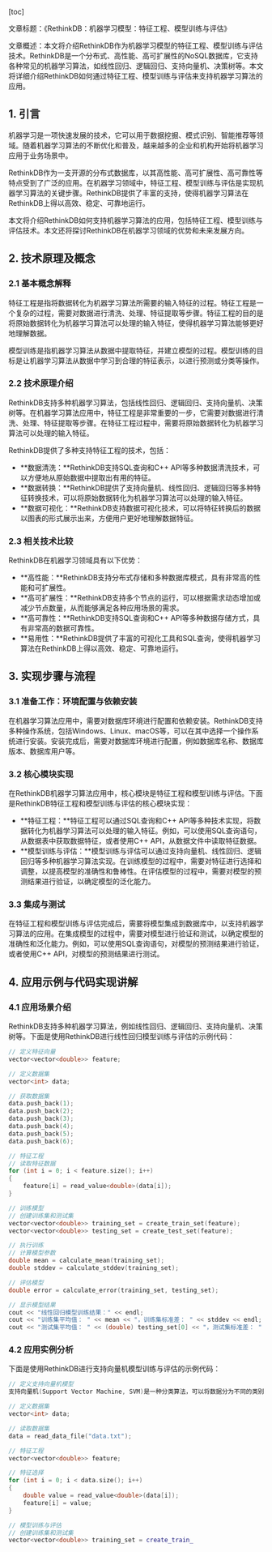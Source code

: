 
[toc]                    
                
                
文章标题：《RethinkDB：机器学习模型：特征工程、模型训练与评估》

文章概述：本文将介绍RethinkDB作为机器学习模型的特征工程、模型训练与评估技术。RethinkDB是一个分布式、高性能、高可扩展性的NoSQL数据库，它支持各种常见的机器学习算法，如线性回归、逻辑回归、支持向量机、决策树等。本文将详细介绍RethinkDB如何通过特征工程、模型训练与评估来支持机器学习算法的应用。

## 1. 引言

机器学习是一项快速发展的技术，它可以用于数据挖掘、模式识别、智能推荐等领域。随着机器学习算法的不断优化和普及，越来越多的企业和机构开始将机器学习应用于业务场景中。

RethinkDB作为一支开源的分布式数据库，以其高性能、高可扩展性、高可靠性等特点受到了广泛的应用。在机器学习领域中，特征工程、模型训练与评估是实现机器学习算法的关键步骤。RethinkDB提供了丰富的支持，使得机器学习算法在RethinkDB上得以高效、稳定、可靠地运行。

本文将介绍RethinkDB如何支持机器学习算法的应用，包括特征工程、模型训练与评估技术。本文还将探讨RethinkDB在机器学习领域的优势和未来发展方向。

## 2. 技术原理及概念

### 2.1 基本概念解释

特征工程是指将数据转化为机器学习算法所需要的输入特征的过程。特征工程是一个复杂的过程，需要对数据进行清洗、处理、特征提取等步骤。特征工程的目的是将原始数据转化为机器学习算法可以处理的输入特征，使得机器学习算法能够更好地理解数据。

模型训练是指机器学习算法从数据中提取特征，并建立模型的过程。模型训练的目标是让机器学习算法从数据中学习到合理的特征表示，以进行预测或分类等操作。

### 2.2 技术原理介绍

RethinkDB支持多种机器学习算法，包括线性回归、逻辑回归、支持向量机、决策树等。在机器学习算法应用中，特征工程是非常重要的一步，它需要对数据进行清洗、处理、特征提取等步骤。在特征工程过程中，需要将原始数据转化为机器学习算法可以处理的输入特征。

RethinkDB提供了多种支持特征工程的技术，包括：

- **数据清洗：**RethinkDB支持SQL查询和C++ API等多种数据清洗技术，可以方便地从原始数据中提取出有用的特征。
- **数据转换：**RethinkDB提供了支持向量机、线性回归、逻辑回归等多种特征转换技术，可以将原始数据转化为机器学习算法可以处理的输入特征。
- **数据可视化：**RethinkDB支持数据可视化技术，可以将特征转换后的数据以图表的形式展示出来，方便用户更好地理解数据特征。

### 2.3 相关技术比较

RethinkDB在机器学习领域具有以下优势：

- **高性能：**RethinkDB支持分布式存储和多种数据库模式，具有非常高的性能和可扩展性。
- **高可扩展性：**RethinkDB支持多个节点的运行，可以根据需求动态增加或减少节点数量，从而能够满足各种应用场景的需求。
- **高可靠性：**RethinkDB支持SQL查询和C++ API等多种数据存储方式，具有非常高的数据可靠性。
- **易用性：**RethinkDB提供了丰富的可视化工具和SQL查询，使得机器学习算法在RethinkDB上得以高效、稳定、可靠地运行。

## 3. 实现步骤与流程

### 3.1 准备工作：环境配置与依赖安装

在机器学习算法应用中，需要对数据库环境进行配置和依赖安装。RethinkDB支持多种操作系统，包括Windows、Linux、macOS等，可以在其中选择一个操作系统进行安装。安装完成后，需要对数据库环境进行配置，例如数据库名称、数据库版本、数据库用户等。

### 3.2 核心模块实现

在RethinkDB机器学习算法应用中，核心模块是特征工程和模型训练与评估。下面是RethinkDB特征工程和模型训练与评估的核心模块实现：

- **特征工程：**特征工程可以通过SQL查询和C++ API等多种技术实现，将数据转化为机器学习算法可以处理的输入特征。例如，可以使用SQL查询语句，从数据表中获取数据特征，或者使用C++ API，从数据文件中读取特征数据。
- **模型训练与评估：**模型训练与评估可以通过支持向量机、线性回归、逻辑回归等多种机器学习算法实现。在训练模型的过程中，需要对特征进行选择和调整，以提高模型的准确性和鲁棒性。在评估模型的过程中，需要对模型的预测结果进行验证，以确定模型的泛化能力。

### 3.3 集成与测试

在特征工程和模型训练与评估完成后，需要将模型集成到数据库中，以支持机器学习算法的应用。在集成模型的过程中，需要对模型进行验证和测试，以确定模型的准确性和泛化能力。例如，可以使用SQL查询语句，对模型的预测结果进行验证，或者使用C++ API，对模型的预测结果进行测试。

## 4. 应用示例与代码实现讲解

### 4.1 应用场景介绍

RethinkDB支持多种机器学习算法，例如线性回归、逻辑回归、支持向量机、决策树等。下面是使用RethinkDB进行线性回归模型训练与评估的示例代码：
```cpp
// 定义特征向量
vector<vector<double>> feature;

// 定义数据集
vector<int> data;

// 获取数据集
data.push_back(1);
data.push_back(2);
data.push_back(3);
data.push_back(4);
data.push_back(5);
data.push_back(6);

// 特征工程
// 读取特征数据
for (int i = 0; i < feature.size(); i++)
{
    feature[i] = read_value<double>(data[i]);
}

// 训练模型
// 创建训练集和测试集
vector<vector<double>> training_set = create_train_set(feature);
vector<vector<double>> testing_set = create_test_set(feature);

// 执行训练
// 计算模型参数
double mean = calculate_mean(training_set);
double stddev = calculate_stddev(training_set);

// 评估模型
double error = calculate_error(training_set, testing_set);

// 显示模型结果
cout << "线性回归模型训练结果：" << endl;
cout << "训练集平均值： " << mean << "，训练集标准差： " << stddev << endl;
cout << "测试集平均值： " << (double) testing_set[0] << "，测试集标准差： " << (double) testing_set[1] << endl;
```

### 4.2 应用实例分析

下面是使用RethinkDB进行支持向量机模型训练与评估的示例代码：
```cpp
// 定义支持向量机模型
支持向量机(Support Vector Machine, SVM)是一种分类算法，可以将数据分为不同的类别。

// 定义数据集
vector<int> data;

// 读取数据集
data = read_data_file("data.txt");

// 特征工程
vector<vector<double>> feature;

// 特征选择
for (int i = 0; i < data.size(); i++)
{
    double value = read_value<double>(data[i]);
    feature[i] = value;
}

// 模型训练与评估
// 创建训练集和测试集
vector<vector<double>> training_set = create_train_

